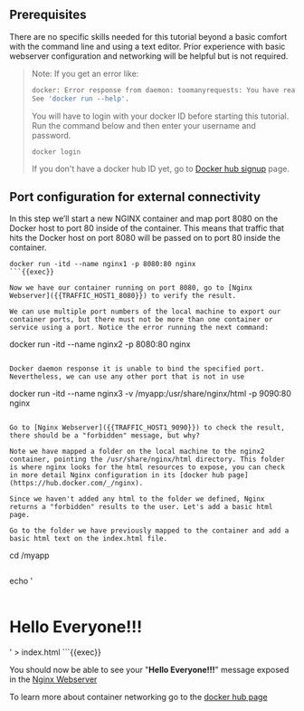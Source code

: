 ## Prerequisites

There are no specific skills needed for this tutorial beyond a basic comfort with the command line and using a text editor. Prior experience with basic webserver configuration and networking will be helpful but is not required.

> Note: If you get an error like:
>  
> ```bash
> docker: Error response from daemon: toomanyrequests: You have reached your pull rate limit. You may increase the limit by authenticating and upgrading: https://www.docker.com/increase-rate-limit.
> See 'docker run --help'.
> ```
>  
> You will have to login with your docker ID before starting this tutorial.
Run the command below and then enter your username and password.
>
> ```.term1
> docker login
> ```
>
> If you don't have a docker hub ID yet, go to [Docker hub signup](https://hub.docker.com/signup) page.

## Port configuration for external connectivity

In this step we’ll start a new NGINX container and map port 8080 on the Docker host to port 80 inside of the container. This means that traffic that hits the Docker host on port 8080 will be passed on to port 80 inside the container.

```
docker run -itd --name nginx1 -p 8080:80 nginx
```{{exec}}

Now we have our container running on port 8080, go to [Nginx Webserver]({{TRAFFIC_HOST1_8080}}) to verify the result.

We can use multiple port numbers of the local machine to export our container ports, but there must not be more than one container or service using a port. Notice the error running the next command:

```
docker run -itd --name nginx2 -p 8080:80 nginx
```{{exec}}

Docker daemon response it is unable to bind the specified port. Nevertheless, we can use any other port that is not in use

```
docker run -itd --name nginx3 -v /myapp:/usr/share/nginx/html -p 9090:80 nginx
```{{exec}}

Go to [Nginx Webserver]({{TRAFFIC_HOST1_9090}}) to check the result, there should be a "forbidden" message, but why?

Note we have mapped a folder on the local machine to the nginx2 container, pointing the /usr/share/nginx/html directory. This folder is where nginx looks for the html resources to expose, you can check in more detail Nginx configuration in its [docker hub page](https://hub.docker.com/_/nginx).

Since we haven't added any html to the folder we defined, Nginx returns a "forbidden" results to the user. Let's add a basic html page.

Go to the folder we have previously mapped to the container and add a basic html text on the index.html file.

```
cd /myapp
```{{exec}}

```
echo '<html>
<header><title></title></header>
<body>
<h1>Hello Everyone!!!</h1>
</body>
</html>' > index.html
```{{exec}}

You should now be able to see your "__Hello Everyone!!!__" message exposed in the [Nginx Webserver]({{TRAFFIC_HOST1_9090}})

To learn more about container networking go to the [docker hub page](https://docs.docker.com/config/containers/container-networking/)
